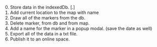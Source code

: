 0. Store data in the indexedDb. [.]
0. Add current location to the map with name
1. Draw all of the markers from the db.
2. Delete marker, from db and from map.
3. Add a name for the marker in a popup modal. (save the date as well)
4. Export all of the data in a txt file.
5. Publish it to an online space.